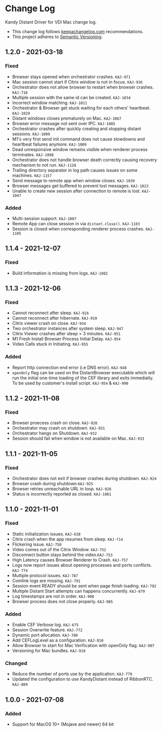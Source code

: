 # Change Log

Kandy Distant Driver for VDI Mac change log.

- This change log follows [keepachangelog.com](http://keepachangelog.com/) recommendations.
- This project adheres to [Semantic Versioning](http://semver.org/).

## 1.2.0 - 2021-03-18

### Fixed
- Browser stays opened when orchestrator crashes. `KAJ-971`
- Mac session cannot start if Citrix window is not in focus. `KAJ-936`
- Orchestrator does not allow browser to restart when browser crashes. `KAJ-716`
- Multiple session with the same id can be created. `KAJ-1034`
- Incorrect window matching. `KAJ-1011`
- Orchestrator & Browser get stuck waiting for each others' heartbeat. `KAJ-1029`
- Distant windows closes prematurely on Mac. `KAJ-1067`
- Browser error message not sent over IPC. `KAJ-1085`
- Orchestrator crashes after quickly creating and stopping distant sessions. `KAJ-1009`
- M1's very first send init command does not cause slowdowns and heartbeat failures anymore. `KAJ-1009`
- Dead unresponsive window remains visible when renderer process terminates. `KAJ-1098`
- Orchestrator does not handle browser death correctly causing recovery mechanism to not run. `KAJ-1128`
- Trailing directory separator in log path causes issues on some machines. `KAJ-1157`
- Send message to remote app when window closes. `KAJ-1039`
- Browser messages get buffered to prevent lost messages. `KAJ-1023`
- Unable to create new session after connection to remote is lost. `KAJ-1047`

### Added
- Multi-session support. `KAJ-1007`
- Remote App can close session in via `distant.close()`. `KAJ-1103`
- Session is closed when corresponding renderer process crashes. `KAJ-1105`

## 1.1.4 - 2021-12-07

### Fixed

- Build information is missing from logs. `KAJ-1082`

## 1.1.3 - 2021-12-06

### Fixed

- Cannot reconnect after sleep. `KAJ-916`
- Cannot reconnect after hibernate. `KAJ-919`
- Citrix viewer crash on close. `KAJ-934`
- Two orchestrator instances after system sleep. `KAJ-947`
- Citrix Viewer crashes after sleep > 3 minutes. `KAJ-951`
- M1 Fresh Install Browser Process Initial Delay. `KAJ-954`
- Video Calls stuck in Initiating. `KAJ-955`

### Added

- Report http connection end error (i.e DNS error). `KAJ-948`
- `openOnly` flag can be used on the DistantBrowser executable which will run the initial one-time loading of the CEF library and exits immediatly. To be used by customer's install script. `KAJ-954` & `KAJ-990`

## 1.1.2 - 2021-11-08

### Fixed

- Browser proecess crash on close. `KAJ-920`
- Orchestrator may crash on shutdown. `KAJ-931`
- Orchestrator hangs on Shutdown. `KAJ-932`
- Session should fail when window is not available on Mac. `KAJ-933`

## 1.1.1 - 2021-11-05

### Fixed

- Orchestrator does not exit if browser crashes during shutdown. `KAJ-924`
- Browser crash during shutdown.`KAJ-925`
- Browser retries unreachable URL in loop. `KAJ-926`
- Status is incorrectly reported as closed. `KAJ-1081`

## 1.1.0 - 2021-11-01

### Fixed

- Static initialization issues. `KAJ-638`
- Citrix crash when the app resumes from sleep. `KAJ-714`
- Flickering issue. `KAJ-750`
- Video comes out of the Citrix Window. `KAJ-752`
- Disconnect button stays behind the video.`KAJ-753`
- High Latency causes Browser Renderer to Crash. `KAJ-757`
- Logs now report issues about opening processes and ports conflicts. `KAJ-774`
- Multiple protocol issues. `KAJ-787`
- Comlink logs are missing. `KAJ-791`
- Session event READY should be sent when page finish loading. `KAJ-792`
- Multiple Distant Start attempts can happens concurrently. `KAJ-879`
- Log timestamps are not in order. `KAJ-900`
- Browser process does not close properly. `KAJ-905`

### Added

- Enable CEF Verbose log. `KAJ-675`
- Session Overwrite feature. `KAJ-772`
- Dynamic port allocation. `KAJ-780`
- Add CEFLogLevel as a configuration. `KAJ-810`
- Allow Browser to start for Mac Verification with openOnly flag. `KAJ-907`
- Versioning for Mac bundles. `KAJ-918`

### Changed

- Reduce the number of ports use by the application. `KAJ-779`
- Updated the configuration to use KandyDistant instead of RibbonRTC. `KAJ-809`

## 1.0.0 - 2021-07-08

### Added

- Support for MacOS 10+ (Mojave and newer) 64 bit
